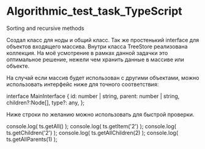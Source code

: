 # Algorithmic_test_task_TypeScript
Sorting and recursive methods

Создал класс для ноды и общий класс. Так же простенький interface для объектов входящего массива. 
Внутри класса TreeStore реализована коллекция.
На моё усмотрение в рамках данной задачки это оптимальное решение, нежели чем хранить данные в массиве или объекте.


На случай если массив будет использован с другими объектами, можно использовать интерфейс ниже для точного соответствия: 

  interface MainInterface {
      id: number | string,
      parent: number | string,
      children?:Node[],
      type?: any,
  };


Ниже строки по желанию можно использовать для быстрой проверки.

  console.log( ts.getAll() );
  console.log( ts.getItem('2') );
  console.log( ts.getChildren('2') );
  console.log( ts.getAllChildren(2) );
  console.log( ts.getAllParents(1) );
